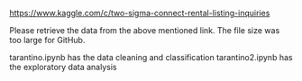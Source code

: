 https://www.kaggle.com/c/two-sigma-connect-rental-listing-inquiries

Please retrieve the data from the above mentioned link. The file size was too large for GitHub.

tarantino.ipynb has the data cleaning and classification
tarantino2.ipynb has the exploratory data analysis
